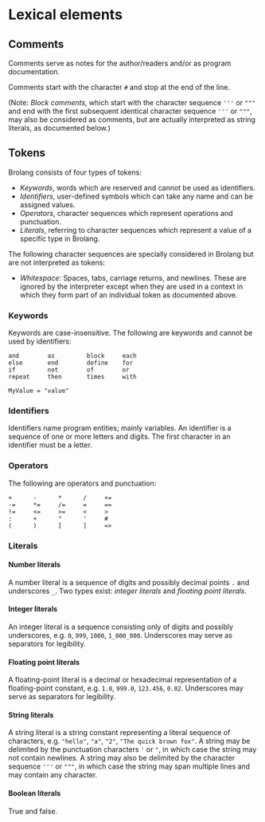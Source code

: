 # Lexical elements

## Comments

Comments serve as notes for the author/readers and/or as program documentation.

Comments start with the character `#` and stop at the end of the line.

(Note: _Block comments_, which start with the character sequence `'''` or `"""` and end with the first subsequent identical character sequence `'''` or `"""`, may also be considered as comments, but are actually interpreted as string literals, as documented below.)

## Tokens

Brolang consists of four types of tokens:

* _Keywords_, words which are reserved and cannot be used as identifiers.
* _Identifiers_, user-defined symbols which can take any name and can be assigned values.
* _Operators_, character sequences which represent operations and punctuation.
* _Literals_, referring to character sequences which represent a value of a specific type in Brolang.

The following character sequences are specially considered in Brolang but are not interpreted as tokens:

* _Whitespace_: Spaces, tabs, carriage returns, and newlines. These are ignored by the interpreter except when they are used in a context in which they form part of an individual token as documented above.

### Keywords

Keywords are case-insensitive. The following are keywords and cannot be used by identifiers:

```
and        as         block     each
else       end        define    for
if         not        of        or
repeat     then       times     with
```

```
MyValue = "value"
```

### Identifiers

Identifiers name program entities; mainly variables. An identifier is a sequence of one or more letters and digits. The first character in an identifier must be a letter.

### Operators

The following are operators and punctuation:

```
+      -      *      /     +=
-=     *=     /=     =     ==
!=     <=     >=     <     >
:      +      "      '     #
(      )      [      ]     =>
```

### Literals

#### Number literals

A number literal is a sequence of digits and possibly decimal points `.` and underscores `_`. Two types exist: _integer literals_ and _floating point literals_.

#### Integer literals

An integer literal is a sequence consisting only of digits and possibly underscores, e.g. `0`, `999`, `1000`, `1_000_000`. Underscores may serve as separators for legibility.

#### Floating point literals

A floating-point literal is a decimal or hexadecimal representation of a floating-point constant, e.g. `1.0`, `999.0`, `123.456`, `0.02`. Underscores may serve as separators for legibility.

#### String literals

A string literal is a string constant representing a literal sequence of characters, e.g. `"hello"`, `"a"`, `"2"`, `"The quick brown fox"`. A string may be delimited by the punctuation characters `'` or `"`, in which case the string may not contain newlines. A string may also be delimited by the character sequence `'''` or `"""`, in which case the string may span multiple lines and may contain any character.

#### Boolean literals

True and false.
